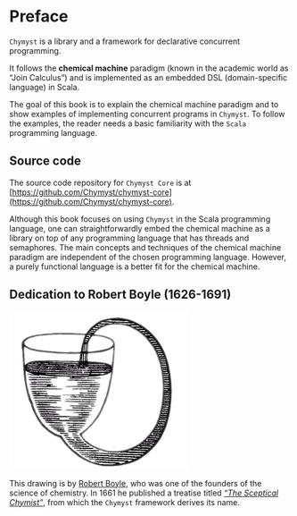 <link href="{{ site.github.url }}/tables.css" rel="stylesheet" />

# Preface


`Chymyst` is a library and a framework for declarative concurrent programming.

It follows the **chemical machine** paradigm (known in the academic world as “Join Calculus”) and is implemented as an embedded DSL (domain-specific language) in Scala.

The goal of this book is to explain the chemical machine paradigm and to show examples of implementing concurrent programs in `Chymyst`.
To follow the examples, the reader needs a basic familiarity with the `Scala` programming language.

## Source code

The source code repository for `Chymyst Core` is at [https://github.com/Chymyst/chymyst-core](https://github.com/Chymyst/chymyst-core).

Although this book focuses on using `Chymyst` in the Scala programming language,
one can straightforwardly embed the chemical machine as a library on top of any programming language that has threads and semaphores.
The main concepts and techniques of the chemical machine paradigm are independent of the chosen programming language.
However, a purely functional language is a better fit for the chemical machine.

## Dedication to Robert Boyle (1626-1691)

[![Robert Boyle's self-flowing flask](Boyle_Self-Flowing_Flask.png)](https://en.wikipedia.org/wiki/Robert_Boyle#/media/File:Boyle%27sSelfFlowingFlask.png)

This drawing is by [Robert Boyle](https://en.wikipedia.org/wiki/Robert_Boyle), who was one of the founders of the science of chemistry.
In 1661 he published a treatise titled [_“The Sceptical Chymist”_](https://upload.wikimedia.org/wikipedia/commons/thumb/d/db/Sceptical_chymist_1661_Boyle_Title_page_AQ18_%283%29.jpg/220px-Sceptical_chymist_1661_Boyle_Title_page_AQ18_%283%29.jpg), from which the `Chymyst` framework derives its name.
